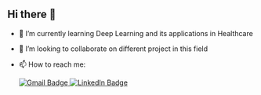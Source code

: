 ## Hi there 👋


<!--- - 🔭 I’m currently working on ...-->
- 🌱 I’m currently learning Deep Learning and its applications in Healthcare
- 👯 I’m looking to collaborate on different project in this field
- 📫 How to reach me:

  
  <div id="badges">
  <a href="g.nozadi@gmail.com">
    <img src="https://img.shields.io/badge/Gmail-D14836?style=for-the-badge&logo=gmail&logoColor=white" alt="Gmail Badge"/>
  </a>
    <a href="https://www.linkedin.com/in/ghazal-seyednozadi/">
    <img src="https://img.shields.io/badge/LinkedIn-0077B5?style=for-the-badge&logo=linkedin&logoColor=white" alt="LinkedIn Badge"/>
  </a>
</div>


